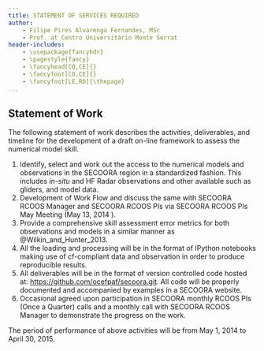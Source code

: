 ```yaml
---
title: STATEMENT OF SERVICES REQUIRED
author:
    - Filipe Pires Alvarenga Fernandes, MSc
    - Prof. at Centro Universitário Monte Serrat
header-includes:
    - \usepackage{fancyhdr}
    - \pagestyle{fancy}
    - \fancyhead[CO,CE]{}
    - \fancyfoot[CO,CE]{}
    - \fancyfoot[LE,RO]{\thepage}
...
```

<!-- geometry: margin=1in -->

## Statement of Work


The following statement of work describes the activities, deliverables, and
timeline for the development of a draft on-line framework to assess the
numerical model skill.

1. Identify, select and work out the access to the numerical models and
   observations in the SECOORA region in a standardized fashion.  This
   includes *in-situ* and HF Radar observations and other available such as
   gliders, and model data.
2. Development of Work Flow and discuss the same with SECOORA RCOOS Manager
   and SECOORA RCOOS PIs via SECOORA RCOOS PIs May Meeting (May 13, 2014 ).
3. Provide a comprehensive skill assessment error metrics for both observations
   and models in a similar manner as  @Wilkin_and_Hunter_2013.
4. All the loading and processing will be in the format of IPython notebooks
   making use of cf-compliant data and observation in order to produce
   reproducible results.
5. All deliverables will be in the format of version controlled code hosted at:
   https://github.com/ocefpaf/secoora.git. All code will be properly documented
   and accompanied by examples in a SECOORA website.
6. Occasional agreed upon participation in SECOORA monthly RCOOS PIs (Once a
   Quarter) calls and a monthly call with SECOORA RCOOS Manager to demonstrate
   the progress on the work.

The period of performance of above activities will be from May 1, 2014 to April
30, 2015.

<!--
pandoc --standalone --smart \
       --bibliography ../references/references.bib \
       --from markdown SOW-filipe.md \
       --to docx \
       --output SOW-filipe.docx
-->

<!--
pandoc --standalone --smart \
       --latex-engine=xelatex \
       --bibliography ../references/references.bib \
       --from markdown SOW-filipe.md \
       --to latex \
       --output SOW-filipe.pdf
-->
